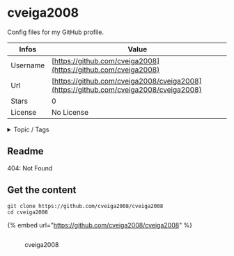 # cveiga2008

Config files for my GitHub profile.

| Infos    | Value                                                              |
| -------- | -------------------------------------------------------------------|
| Username | [https://github.com/cveiga2008](https://github.com/cveiga2008) |
| Url      | [https://github.com/cveiga2008/cveiga2008](https://github.com/cveiga2008/cveiga2008)                                               |
| Stars    | 0                                                          |
| License  | No License                                                        |

<details>

<summary>Topic / Tags</summary>

* config* github-config

</details>

## Readme

404: Not Found


## Get the content

```
git clone https://github.com/cveiga2008/cveiga2008
cd cveiga2008
```

{% embed url="https://github.com/cveiga2008/cveiga2008" %}

<figure><img src="https://avatars.githubusercontent.com/u/102880914?v=4" alt=""><figcaption><p>cveiga2008</p></figcaption></figure>
